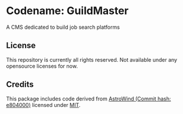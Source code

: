# Codename: GuildMaster

A CMS dedicated to build job search platforms

## License

This repository is currently all rights reserved. Not available under any opensource licenses for now.

## Credits

This package includes code derived from [AstroWind (Commit hash: e804000)](https://github.com/onwidget/astrowind/tree/e804000c0d80813301917a7dca89aaf165fa5151) licensed under [MIT](https://github.com/onwidget/astrowind/blob/e804000c0d80813301917a7dca89aaf165fa5151/LICENSE.md).
